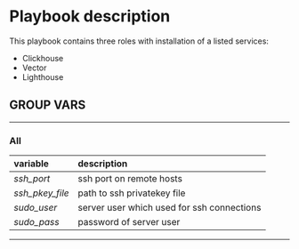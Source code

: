 # Playbook description

This playbook contains three roles with installation of a listed services:

- Clickhouse
- Vector
- Lighthouse

## GROUP VARS

___

### All

| variable | description |
|:---|:---|
| _ssh_port_ | ssh port on remote hosts |
| _ssh_pkey_file_ | path to ssh privatekey file |
| _sudo_user_ | server user which used for ssh connections |
| _sudo_pass_ | password of server user |

___
